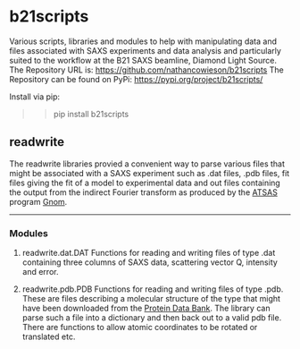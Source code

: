 # b21scripts

Various scripts, libraries and modules to help with manipulating data and files associated with SAXS experiments and data analysis and particularly suited to the workflow at the B21 SAXS beamline, Diamond Light Source.
The Repository URL is: https://github.com/nathancowieson/b21scripts
The Repository can be found on PyPi: https://pypi.org/project/b21scripts/

Install via pip:
  >> pip install b21scripts

## readwrite
    
The readwrite libraries provied a convenient way to parse various files that might be associated with a SAXS experiment such as .dat files, .pdb files, fit files giving the fit of a model to experimental data and out files containing the output from the indirect Fourier transform as produced by the [ATSAS](https://www.embl-hamburg.de/biosaxs/software.html) program [Gnom](https://www.embl-hamburg.de/biosaxs/gnom.html).

---

### Modules

1. readwrite.dat.DAT
Functions for reading and writing files of type .dat containing three columns of SAXS data, scattering vector Q, intensity and error.

2. readwrite.pdb.PDB
Functions for reading and writing files of type .pdb. These are files describing a molecular structure of the type that might have been downloaded from the [Protein Data Bank](https://www.rcsb.org/). The library can parse such a file into a dictionary and then back out to a valid pdb file. There are functions to allow atomic coordinates to be rotated or translated etc. 